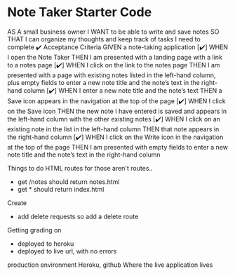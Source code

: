 # Note Taker Starter Code

AS A small business owner
I WANT to be able to write and save notes
SO THAT I can organize my thoughts and keep track of tasks I need to complete
✔️
Acceptance Criteria
GIVEN a note-taking application
[✔️] WHEN I open the Note Taker
THEN I am presented with a landing page with a link to a notes page
[✔️] WHEN I click on the link to the notes page
THEN I am presented with a page with existing notes listed in the left-hand column, plus empty fields to enter a new note title and the note’s text in the right-hand column
[✔️] WHEN I enter a new note title and the note’s text
THEN a Save icon appears in the navigation at the top of the page
[✔️] WHEN I click on the Save icon
THEN the new note I have entered is saved and appears in the left-hand column with the other existing notes
[✔️] WHEN I click on an existing note in the list in the left-hand column
THEN that note appears in the right-hand column
[✔️] WHEN I click on the Write icon in the navigation at the top of the page
THEN I am presented with empty fields to enter a new note title and the note’s text in the right-hand column

Things to do
HTML routes for
those aren't routes..
- get /notes should return notes.html
- get * should return index.html

Create 
- add delete requests so add a delete route

Getting grading on 
- deployed to heroku
- deployed to live url, with no errors

production environment Heroku, github Where the live application lives


